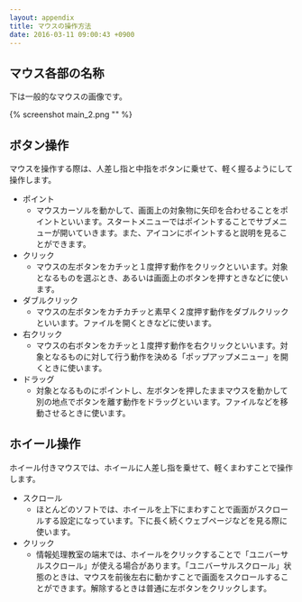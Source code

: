 ```yaml
---
layout: appendix
title: マウスの操作方法
date: 2016-03-11 09:00:43 +0900
---
```


マウス各部の名称
----------------

下は一般的なマウスの画像です。

{% screenshot main_2.png "" %}


ボタン操作
----------

マウスを操作する際は、人差し指と中指をボタンに乗せて、軽く握るようにして操作します。

* ポイント
    * マウスカーソルを動かして、画面上の対象物に矢印を合わせることをポイントといいます。スタートメニューではポイントすることでサブメニューが開いていきます。また、アイコンにポイントすると説明を見ることができます。
* クリック
    * マウスの左ボタンをカチッと１度押す動作をクリックといいます。対象となるものを選ぶとき、あるいは画面上のボタンを押すときなどに使います。
* ダブルクリック
    * マウスの左ボタンをカチカチッと素早く２度押す動作をダブルクリックといいます。ファイルを開くときなどに使います。
* 右クリック
    * マウスの右ボタンをカチッと１度押す動作を右クリックといいます。対象となるものに対して行う動作を決める「ポップアップメニュー」を開くときに使います。
* ドラッグ
    * 対象となるものにポイントし、左ボタンを押したままマウスを動かして別の地点でボタンを離す動作をドラッグといいます。ファイルなどを移動させるときに使います。

ホイール操作
------------

ホイール付きマウスでは、ホイールに人差し指を乗せて、軽くまわすことで操作します。

* スクロール
    * ほとんどのソフトでは、ホイールを上下にまわすことで画面がスクロールする設定になっています。下に長く続くウェブページなどを見る際に使います。
* クリック
    * 情報処理教室の端末では、ホイールをクリックすることで「ユニバーサルスクロール」が使える場合があります。「ユニバーサルスクロール」状態のときは、マウスを前後左右に動かすことで画面をスクロールすることができます。解除するときは普通に左ボタンをクリックします。
